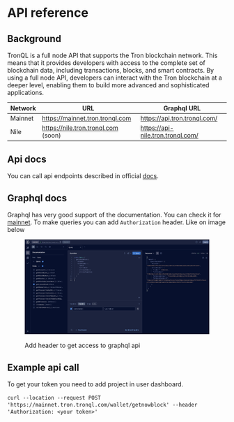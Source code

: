 # API reference

## Background

TronQL is a full node API that supports the Tron blockchain network. This means that it provides developers with access to the complete set of blockchain data, including transactions, blocks, and smart contracts. By using a full node API, developers can interact with the Tron blockchain at a deeper level, enabling them to build more advanced and sophisticated applications.

| Network | URL                                 | Graphql URL                       |
| ------- | ----------------------------------- | --------------------------------- |
| Mainnet | https://mainnet.tron.tronql.com     | https://api.tron.tronql.com/      |
| Nile    | https://nile.tron.tronql.com (soon) | https://api-nile.tron.tronql.com/ |

## Api docs

You can call api endpoints described in official [docs](https://developers.tron.network/reference/full-node-api-overview).

## Graphql docs

Graphql has very good support of the documentation. You can check it for [mainnet](https://api.tron.tronql.com/). To make queries you can add `Authorization` header. Like on image below&#x20;

<figure><img src=".gitbook/assets/add_header.png" alt=""><figcaption><p>Add header to get access to graphql api</p></figcaption></figure>

## Example api call

To get your token you need to add project in user dashboard.

```
curl --location --request POST 'https://mainnet.tron.tronql.com/wallet/getnowblock' --header 'Authorization: <your token>'

```
